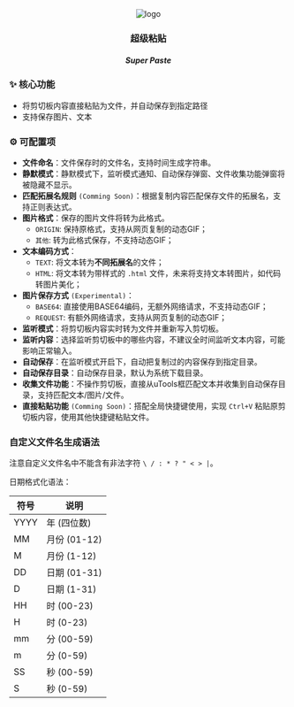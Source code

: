 <div align="center" class="mdui-typo title">
  <img src="https://cdn.jsdelivr.net/gh/ZiuChen/FileSaver-uTools/publish/logo.png" alt="logo" />
  <h3>超级粘贴</h3>
  <h4><em>Super Paste</em></h4>
</div>

### :sparkles: 核心功能

* 将剪切板内容直接粘贴为文件，并自动保存到指定路径
* 支持保存图片、文本

### :gear: 可配置项

* **文件命名**：文件保存时的文件名，支持时间生成字符串。
* **静默模式**：静默模式下，监听模式通知、自动保存弹窗、文件收集功能弹窗将被隐藏不显示。
* **匹配拓展名规则** `(Comming Soon)`：根据复制内容匹配保存文件的拓展名，支持正则表达式。
* **图片格式**：保存的图片文件将转为此格式。
  * `ORIGIN`: 保持原格式，支持从网页复制的动态GIF；
  * `其他`: 转为此格式保存，不支持动态GIF；
* **文本编码方式**：
  * `TEXT`: 将文本转为**不同拓展名**的文件；
  * `HTML`: 将文本转为带样式的 `.html` 文件，未来将支持文本转图片，如代码转图片美化；
* **图片保存方式** `(Experimental)`：
  * `BASE64`: 直接使用BASE64编码，无额外网络请求，不支持动态GIF；
  * `REQUEST`: 有额外网络请求，支持从网页复制的动态GIF；
* **监听模式**：将剪切板内容实时转为文件并重新写入剪切板。
* **监听内容**：选择监听剪切板中的哪些内容，不建议全时间监听文本内容，可能影响正常输入。
* **自动保存**：在监听模式开启下，自动把复制过的内容保存到指定目录。
* **自动保存目录**：自动保存目录，默认为系统下载目录。
* **收集文件功能**：不操作剪切板，直接从uTools框匹配文本并收集到自动保存目录，支持匹配文本/图片/文件。
* **直接粘贴功能** `(Comming Soon)`：搭配全局快捷键使用，实现 `Ctrl+V` 粘贴原剪切板内容，使用其他快捷键粘贴文件。

### 自定义文件名生成语法

注意自定义文件名中不能含有非法字符 ` \ / : * ? " < > | `。

日期格式化语法：

| 符号 | 说明 |
| ------ | ------ |
| YYYY | 年 (四位数) |
| MM | 月份 (01-12) |
| M | 月份 (1-12) |
| DD | 日期 (01-31) |
| D | 日期 (1-31) |
| HH | 时 (00-23) |
| H | 时 (0-23) |
| mm | 分 (00-59) |
| m | 分 (0-59) |
| SS | 秒 (00-59) |
| S | 秒 (0-59) |
